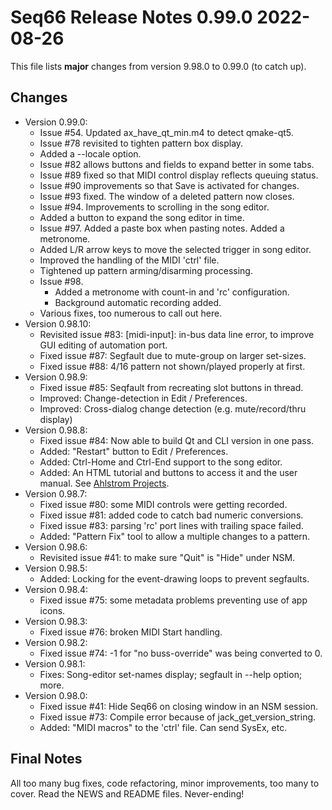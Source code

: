 # Seq66 Release Notes 0.99.0 2022-08-26

This file lists __major__ changes from version 9.98.0 to 0.99.0 (to catch up).

## Changes

*   Version 0.99.0:
    *   Issue #54. Updated ax_have_qt_min.m4 to detect qmake-qt5.
    *   Issue #78 revisited to tighten pattern box display.
    *   Added a --locale option.
    *   Issue #82 allows buttons and fields to expand better in some tabs.
    *   Issue #89 fixed so that MIDI control display reflects queuing status.
    *   Issue #90 improvements so that Save is activated for changes.
    *   Issue #93 fixed. The window of a deleted pattern now closes.
    *   Issue #94. Improvements to scrolling in the song editor.
    *   Added a button to expand the song editor in time.
    *   Issue #97. Added a paste box when pasting notes. Added a metronome.
    *   Added L/R arrow keys to move the selected trigger in song editor.
    *   Improved the handling of the MIDI 'ctrl' file.
    *   Tightened up pattern arming/disarming processing.
    *   Issue #98.
        *   Added a metronome with count-in and 'rc' configuration.
        *   Background automatic recording added.
    *   Various fixes, too numerous to call out here.
*   Version 0.98.10:
    *   Revisited issue #83: [midi-input]: in-bus data line error, to improve
        GUI editing of automation port.
    *   Fixed issue #87: Segfault due to mute-group on larger set-sizes.
    *   Fixed issue #88: 4/16 pattern not shown/played properly at first.
*   Version 0.98.9:
    *   Fixed issue #85: Seqfault from recreating slot buttons in thread.
    *   Improved: Change-detection in Edit / Preferences.
    *   Improved: Cross-dialog change detection (e.g.  mute/record/thru display)
*   Version 0.98.8:
    *   Fixed issue #84: Now able to build Qt and CLI version in one pass.
    *   Added: "Restart" button to Edit / Preferences.
    *   Added: Ctrl-Home and Ctrl-End support to the song editor.
    *   Added: An HTML tutorial and buttons to access it and the user manual.
        See [Ahlstrom Projects](https://ahlstromcj.github.io/).
*   Version 0.98.7:
    *   Fixed issue #80: some MIDI controls were getting recorded.
    *   Fixed issue #81: added code to catch bad numeric conversions.
    *   Fixed issue #83: parsing 'rc' port lines with trailing space failed.
    *   Added: "Pattern Fix" tool to allow a multiple changes to a pattern.
*   Version 0.98.6:
    *   Revisited issue #41: to make sure "Quit" is "Hide" under NSM.
*   Version 0.98.5:
    *   Added: Locking for the event-drawing loops to prevent segfaults.
*   Version 0.98.4:
    *   Fixed issue #75: some metadata problems preventing use of app icons.
*   Version 0.98.3:
    *   Fixed issue #76: broken MIDI Start handling.
*   Version 0.98.2:
    *   Fixed issue #74: -1 for "no buss-override" was being converted to 0.
*   Version 0.98.1:
    *   Fixes: Song-editor set-names display; segfault in --help option; more.
*   Version 0.98.0:
    *   Fixed issue #41: Hide Seq66 on closing window in an NSM session.
    *   Fixed issue #73: Compile error because of jack_get_version_string.
    *   Added: "MIDI macros" to the 'ctrl' file.  Can send SysEx, etc.

## Final Notes

All too many bug fixes, code refactoring, minor improvements, too many to
cover. Read the NEWS and README files.  Never-ending!

